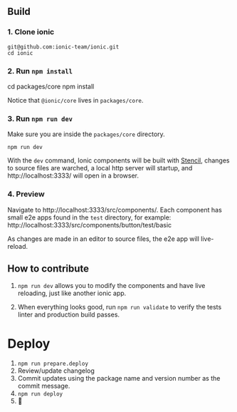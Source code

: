 
## Build

### 1. Clone ionic

    git@github.com:ionic-team/ionic.git
    cd ionic

### 2. Run `npm install`

  cd packages/core
  npm install


Notice that `@ionic/core` lives in `packages/core`.

### 3. Run `npm run dev`

Make sure you are inside the `packages/core` directory.

    npm run dev

With the `dev` command, Ionic components will be built with [Stencil](https://stenciljs.com/), changes to source files are warched, a local http server will startup, and http://localhost:3333/ will open in a browser.

### 4. Preview

Navigate to http://localhost:3333/src/components/. Each component has small e2e apps found in the `test` directory, for example: http://localhost:3333/src/components/button/test/basic

As changes are made in an editor to source files, the e2e app will live-reload.

## How to contribute

1. `npm run dev` allows you to modify the components and have live reloading, just like another ionic app.

2. When everything looks good, run  `npm run validate` to verify the tests linter and production build passes.


# Deploy

1. `npm run prepare.deploy`
2. Review/update changelog
3. Commit updates using the package name and version number as the commit message.
4. `npm run deploy`
5. :tada:
